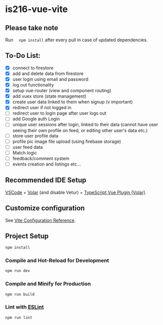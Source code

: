 # is216-vue-vite

## Please take note
Run ``` 
npm install``` after every pull in case of updated dependencies.
## To-Do List:
- [x] connect to firestore
- [x] add and delete data from firestore
- [x] user login using email and password
- [x] log out functionality
- [x] setup vue-router (view and component routing)
- [x] add vuex store (state management)
- [x] create user data linked to them when signup (v important)
- [x] redirect user if not logged in
- [ ] redirect user to login page after user logs out
- [ ] add Google auth Login
- [ ] unique user sessions after login, linked to their data (cannot have user seeing their own profile on feed, or editing other user's data etc.)
- [ ] store user profile data
- [ ] profile pic image file upload (using firebase storage)
- [ ] user feed data
- [ ] Match logic
- [ ] feedback/comment system
- [ ] events creation and listings
etc...

## Recommended IDE Setup

[VSCode](https://code.visualstudio.com/) + [Volar](https://marketplace.visualstudio.com/items?itemName=Vue.volar) (and disable Vetur) + [TypeScript Vue Plugin (Volar)](https://marketplace.visualstudio.com/items?itemName=Vue.vscode-typescript-vue-plugin).

## Customize configuration

See [Vite Configuration Reference](https://vitejs.dev/config/).

## Project Setup

```sh
npm install
```

### Compile and Hot-Reload for Development

```sh
npm run dev
```

### Compile and Minify for Production

```sh
npm run build
```

### Lint with [ESLint](https://eslint.org/)

```sh
npm run lint
```
